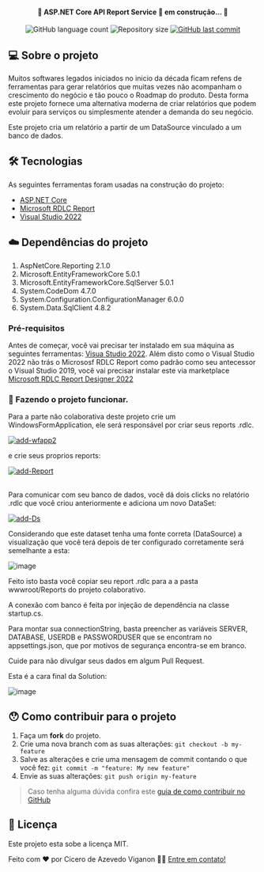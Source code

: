 <h4 align="center"> 
	🚧 ASP.NET Core API Report Service 🚀 em construção... 🚧
</h4>

<p align="center">
  <img alt="GitHub language count" src="https://img.shields.io/github/languages/count/Cissa09/ReportService?color=%2304D361">

  <img alt="Repository size" src="https://img.shields.io/github/repo-size/Cissa09/ReportService">
  	  	  
  <a href="https://github.com/tgmarinho/nlw1/commits/master">
    <img alt="GitHub last commit" src="https://img.shields.io/github/last-commit/Cissa09/ReportService">
  </a>  
</p>


## 💻 Sobre o projeto

Muitos softwares legados iniciados no inicio da década ficam refens de ferramentas para gerar relatórios que muitas vezes não acompanham o crescimento do negócio e tão pouco o Roadmap do produto. Desta forma este projeto fornece uma alternativa moderna de criar relatórios que podem evoluir para serviços ou simplesmente atender a demanda do seu negócio.

Este projeto cria um relatório a partir de um DataSource vinculado a um banco de dados.

## 🛠 Tecnologias

As seguintes ferramentas foram usadas na construção do projeto:

- [ASP.NET Core][asp.net core]
- [Microsoft RDLC Report][rdlc]
- [Visual Studio 2022][vs22]

## ☁️ Dependências do projeto

1. AspNetCore.Reporting 2.1.0
2. Microsoft.EntityFrameworkCore 5.0.1
3. Microsoft.EntityFrameworkCore.SqlServer 5.0.1
4. System.CodeDom 4.7.0
5. System.Configuration.ConfigurationManager 6.0.0
6. System.Data.SqlClient 4.8.2

### Pré-requisitos

Antes de começar, você vai precisar ter instalado em sua máquina as seguintes ferramentas:
[Visua Studio 2022][vs22]. 
Além disto como o Visual Studio 2022 não trás o Micrososf RDLC Report como padrão como seu antecessor o Visual Studio 2019, você vai precisar instalar este via marketplace [Microsoft RDLC Report Designer 2022][rdlcdonwload]

### 🎲 Fazendo o projeto funcionar.

Para a parte não colaborativa deste projeto crie um WindowsFormApplication, ele será responsável por criar seus reports .rdlc.

<a href="https://imgbb.com/"><img src="https://i.ibb.co/JQMb1Lm/add-wfapp2.png" alt="add-wfapp2" border="0"></a>

e crie seus proprios reports:

<a href="https://ibb.co/XSKZp4h"><img src="https://i.ibb.co/0h6jZXg/add-Report.png" alt="add-Report" border="0"></a><br /><a target='_blank' href='https://pt-br.imgbb.com/'></a><br />

Para comunicar com seu banco de dados, você dá dois clicks no relatório .rdlc que você criou anteriormente e adiciona um novo DataSet:

<a href="https://imgbb.com/"><img src="https://i.ibb.co/CnZ0B4P/add-Ds.png" alt="add-Ds" border="0"></a>

Considerando que este dataset tenha uma fonte correta (DataSource) a visualização que você terá depois de ter configurado corretamente será semelhante a esta:

![image](https://user-images.githubusercontent.com/26122083/162359391-c14b56d9-75c6-4d47-ab4d-86c1e8fdfd30.png)

Feito isto basta você copiar seu report .rdlc para a a pasta wwwroot/Reports do projeto colaborativo.

A conexão com banco é feita por injeção de dependência na classe startup.cs. 

Para montar sua connectionString, basta preencher as variáveis SERVER, DATABASE, USERDB e PASSWORDUSER que se encontram no appsettings.json, que por motivos de segurança encontra-se em branco.

Cuide para não divulgar seus dados em algum Pull Request.

Esta é a cara final da Solution:

![image](https://user-images.githubusercontent.com/26122083/162359789-59007792-34ed-4274-9121-8c1f0a1f2786.png)


## 😯 Como contribuir para o projeto

1. Faça um **fork** do projeto.
2. Crie uma nova branch com as suas alterações: `git checkout -b my-feature`
3. Salve as alterações e crie uma mensagem de commit contando o que você fez: `git commit -m "feature: My new feature"`
4. Envie as suas alterações: `git push origin my-feature`
> Caso tenha alguma dúvida confira este [guia de como contribuir no GitHub](https://github.com/firstcontributions/first-contributions)

## 📝 Licença

Este projeto esta sobe a licença MIT.

Feito com ❤️ por Cicero de Azevedo Viganon 👋🏽 [Entre em contato!](https://www.linkedin.com/in/cicero-de-azevedo-viganon-64b20224/)

[asp.net core]: https://docs.microsoft.com/pt-br/aspnet/core/introduction-to-aspnet-core?view=aspnetcore-6.0/
[rdlc]: https://docs.microsoft.com/pt-br/sql/reporting-services/create-drillthrough-rdlc-report-with-parameters-reportviewer?view=sql-server-ver15/
[vs22]: https://visualstudio.microsoft.com/pt-br/vs/
[rdlcdonwload]: https://marketplace.visualstudio.com/items?itemName=ProBITools.MicrosoftRdlcReportDesignerforVisualStudio2022/
